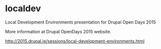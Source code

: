 # localdev
Local Development Environments presentation for Drupal Open Days 2015

More information at Drupal OpenDays 2015 website. 

http://2015.drupal.ie/sessions/local-development-environments.html
